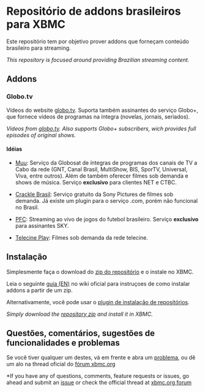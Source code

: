 Repositório de addons brasileiros para XBMC
================================

Este repositório tem por objetivo prover addons que forneçam conteúdo
brasileiro para streaming.

*This repository is focused around providing Brazilian streaming content.*

## Addons

### Globo.tv
Vídeos do website [globo.tv][1]. Suporta também assinantes do serviço Globo+,
que fornece vídeos de programas na íntegra (novelas, jornais, seriados).

*Videos from [globo.tv][1]. Also supports Globo+ subscribers, wich provides
full episodes of original shows.*


#### Idéias

* [Muu](http://muu.globo.com/):
Serviço da Globosat de íntegras de programas dos canais de TV a Cabo da rede
(GNT, Canal Brasil, MultiShow, BIS, SporTV, Universal, Viva, entre outros).
Além de também oferecer filmes sob demanda e shows de música. Serviço
**exclusivo** para clientes NET e CTBC.

* [Crackle Brasil](http://www.crackle.com.br/):
Serviço gratuito da Sony Pictures de filmes sob demanda. Já existe um plugin
para o serviço .com, porém não funcional no Brasil.

* [PFC](http://premierefc.com/):
Streaming ao vivo de jogos do futebol brasileiro. Serviço **exclusivo**
para assinantes SKY.

* [Telecine Play](http://telecineplay.com.br/):
Filmes sob demanda da rede telecine.

## Instalação

Simplesmente faça o download do [zip do repositório][2] e o instale no XBMC.

Leia o seguinte [guia (EN)][3] no wiki oficial para instruçoes de como
instalar addons a partir de um zip.

Alternativamente, você pode usar o [plugin de instalação de repositórios][4].

*Simply download the [repository zip][2] and install it in XBMC.*

## Questões, comentários, sugestões de funcionalidades e problemas

Se você tiver qualquer um destes, vá em frente e abra um [problema][5], ou dê um alo na thread oficial do [fórum xbmc.org][6]

*If you have any of questions, comments, feature requests or issues, go ahead and submit an [issue][5] or check the official thread at [xbmc.org forum][6]



[1]: http://globotv.globo.com
[2]: https://bitbucket.org/vitorhirota/repository.brazilian.xbmc-addons/downloads/repository.brazilian.xbmc-addons-1.0.0.zip
[3]: http://wiki.xbmc.org/index.php?title=Add-ons#How_to_install_from_zip
[4]: http://passion-xbmc.org/addons/?Page=View&ID=plugin.program.repo.installer
[5]: https://bitbucket.org/vitorhirota/repository.brazilian.xbmc-addons/issues
[6]: http://forum.xbmc.org/showthread.php?tid=145951